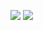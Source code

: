 
<img src="https://img.shields.io/badge/spring-a5d6a7?style=for-the-badge&logo=#6DB33F&logoColor=white"> <img src="https://img.shields.io/badge/JAVA-CC6699?style=for-the-badge&logo=#6DB33F&logoColor=white">

